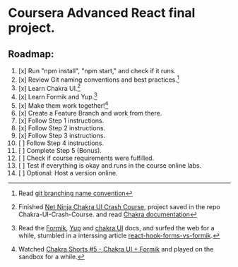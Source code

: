 # Coursera Advanced React final project.

## Roadmap:

1. [x] Run "npm install", "npm start," and check if it runs.
2. [x] Review Git naming conventions and best practices.[^1]
3. [x] Learn Chakra UI.[^2]
4. [x] Learn Formik and Yup.[^3]
5. [x] Make them work together![^4]
6. [x] Create a Feature Branch and work from there.
7. [x] Follow Step 1 instructions.
8. [x] Follow Step 2 instructions.
9. [x] Follow Step 3 instructions.
10. [ ] Follow Step 4 instructions.
11. [ ] Complete Step 5 (Bonus).
12. [ ] Check if course requirements were fulfilled.
13. [ ] Test if everything is okay and runs in the course online labs.
14. [ ] Optional: Host a version online.

[^1]: Read [git branching name convention](https://dev.to/couchcamote/git-branching-name-convention-cch)
[^2]: Finished [Net Ninja Chakra UI Crash Course](https://www.youtube.com/playlist?list=PL4cUxeGkcC9hcnIeryurNMMcGBHp7AYlP), project saved in the repo Chakra-UI-Crash-Course. and read [Chakra documentation](https://chakra-ui.com/getting-started)
[^3]: Read the [Formik](https://formik.org/docs/overview), [Yup](https://github.com/jquense/yup#getting-started) and [chakra UI](https://chakra-ui.com/getting-started/with-formik) docs, and surfed the web for a while, stumbled in a interssing article [react-hook-forms-vs-formik](https://blog.logrocket.com/react-hook-form-vs-formik-comparison/).
[^4]: Watched [Chakra Shorts #5 - Chakra UI + Formik](https://www.youtube.com/watch?v=C_U_KPMyU_8) and played on the sandbox for a while.
